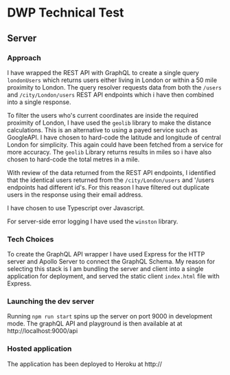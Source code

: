 # DWP Technical Test

## Server

### Approach

I have wrapped the REST API with GraphQL to create a single query `londonUsers` which returns users either living in London or within a 50 mile proximity to London.
The query resolver requests data from both the `/users` and `/city/London/users` REST API endpoints which i have then combined into a single response.

To filter the users who's current coordinates are inside the required proximity of London, I have used the `geolib` library to make the distance calculations. This is an alternative to using a payed service such as GoogleAPI. I have chosen to hard-code the latitude and longitude of central London for simplicity. This again could have been fetched from a service for more accuracy. The `geolib` Library returns results in miles so i have also chosen to hard-code the total metres in a mile.

With review of the data returned from the REST API endpoints, I identified that the identical users returned from the `/city/London/users` and '/users endpoints had different id's. For this reason I have filtered out duplicate users in the response using their email address.

I have chosen to use Typescript over Javascript.

For server-side error logging I have used the `winston` library.

### Tech Choices

To create the GraphQL API wrapper I have used Express for the HTTP server and Apollo Server to connect the GraphQL Schema. 
My reason for selecting this stack is I am bundling the server and client into a single application for deployment, and served the static client `index.html` file with Express.

### Launching the dev server

Running `npm run start` spins up the server on port 9000 in development mode. The graphQL API and playground is then available at at http://localhost:9000/api

### Hosted application

The application has been deployed to Heroku at http://